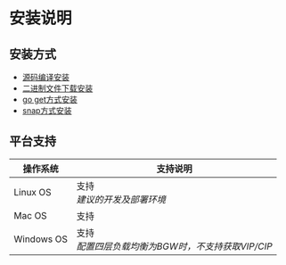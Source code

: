 # 安装说明

## 安装方式
- [源码编译安装](install_from_source.md)
- [二进制文件下载安装](install_using_binaries.md)
- [go get方式安装](install_using_go_get.md)
- [snap方式安装](install_using_snap.md)

## 平台支持
| 操作系统   | 支持说明                                           |
| ---------- | -------------------------------------------------- |
| Linux OS   | 支持<br>*建议的开发及部署环境*                     |
| Mac OS     | 支持                                               |
| Windows OS | 支持<br>*配置四层负载均衡为BGW时，不支持获取VIP/CIP* |
